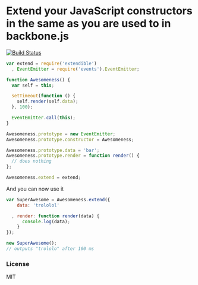 # Extend your JavaScript constructors in the same as you are used to in backbone.js

[![Build Status](https://travis-ci.org/3rd-Eden/extendable.png)](https://travis-ci.org/3rd-Eden/extendable)

```js
var extend = require('extendible')
  , EventEmitter = require('events').EventEmitter;

function Awesomeness() {
  var self = this;

  setTimeout(function () {
    self.render(self.data);
  }, 100);

  EventEmitter.call(this);
}

Awesomeness.prototype = new EventEmitter;
Awesomeness.prototype.constructor = Awesomeness;

Awesomeness.prototype.data = 'bar';
Awesomeness.prototype.render = function render() {
  // does nothing
};

Awesomeness.extend = extend;
```

And you can now use it

```js
var SuperAwesome = Awesomeness.extend({
    data: 'trololol'

  , render: function render(data) {
      console.log(data);
    }
});

new SuperAwesome();
// outputs "trololo" after 100 ms
```

### License

MIT
